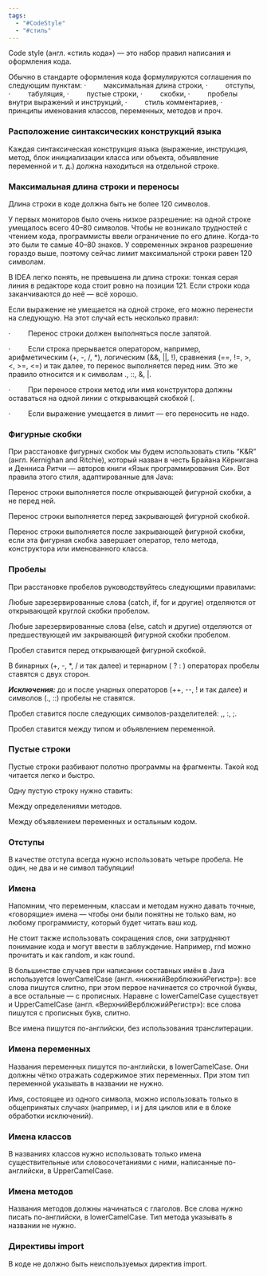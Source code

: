```yaml
---
tags:
  - "#CodeStyle"
  - "#стиль"
---
```


Code style (англ. «стиль кода») — это набор правил написания и оформления кода.

Обычно в стандарте оформления кода формулируются соглашения по следующим пунктам:
·         максимальная длина строки,
·         отступы,
·         табуляция,
·         пустые строки,
·         скобки,
·         пробелы внутри выражений и инструкций,
·         стиль комментариев,
·         принципы именования классов, переменных, методов и проч.

### Расположение синтаксических конструкций языка

Каждая синтаксическая конструкция языка (выражение, инструкция, метод, блок инициализации класса или объекта, объявление переменной и т. д.) должна находиться на отдельной строке.

### Максимальная длина строки и переносы

Длина строки в коде должна быть не более 120 символов.

У первых мониторов было очень низкое разрешение: на одной строке умещалось всего 40–80 символов. Чтобы не возникало трудностей с чтением кода, программисты ввели ограничение по его длине. Когда-то это были те самые 40–80 знаков. У современных экранов разрешение гораздо выше, поэтому сейчас лимит максимальной строки равен 120 символам.

В IDEA легко понять, не превышена ли длина строки: тонкая серая линия в редакторе кода стоит ровно на позиции 121. Если строки кода заканчиваются до неё — всё хорошо.

Если выражение не умещается на одной строке, его можно перенести на следующую. На этот случай есть несколько правил:

·         Перенос строки должен выполняться после запятой.

·         Если строка прерывается оператором, например, арифметическим (+, -, /, *), логическим (&&, ||, !), сравнения (==, !=, >, <, >=, <=) и так далее, то перенос выполняется перед ним. Это же правило относится и к символам ., ::, &, |.

·         При переносе строки метод или имя конструктора должны оставаться на одной линии с открывающей скобкой (.

·         Если выражение умещается в лимит — его переносить не надо.

### Фигурные скобки

При расстановке фигурных скобок мы будем использовать стиль “K&R” (англ. Kernighan and Ritchie), который назван в честь Брайана Кёрнигана и Денниса Ритчи — авторов книги «Язык программирования Си». Вот правила этого стиля, адаптированные для Java:

Перенос строки выполняется после открывающей фигурной скобки, а не перед ней.

Перенос строки выполняется перед закрывающей фигурной скобкой.

Перенос строки выполняется после закрывающей фигурной скобки, если эта фигурная скобка завершает оператор, тело метода, конструктора или именованного класса.

### Пробелы

При расстановке пробелов руководствуйтесь следующими правилами:

Любые зарезервированные слова (catch, if, for и другие) отделяются от открывающей круглой скобки пробелом.

Любые зарезервированные слова (else, catch и другие) отделяются от предшествующей им закрывающей фигурной скобки пробелом.

Пробел ставится перед открывающей фигурной скобкой.

В бинарных (+, -, *, / и так далее) и тернарном ( ? : ) операторах пробелы ставятся с двух сторон.

**_Исключения:_** до и после унарных операторов (++, --, ! и так далее) и символов (., ::) пробелы не ставятся.

Пробел ставится после следующих символов-разделителей: ,, :, ;.

Пробел ставится между типом и объявлением переменной.

### Пустые строки

Пустые строки разбивают полотно программы на фрагменты. Такой код читается легко и быстро.

Одну пустую строку нужно ставить:

Между определениями методов.

Между объявлением переменных и остальным кодом.

### Отступы

В качестве отступа всегда нужно использовать четыре пробела. Не один, не два и не символ табуляции!

### Имена

Напомним, что переменным, классам и методам нужно давать точные, «говорящие» имена — чтобы они были понятны не только вам, но любому программисту, который будет читать ваш код.

Не стоит также использовать сокращения слов, они затрудняют понимание кода и могут ввести в заблуждение. Например, rnd можно прочитать и как random, и как round.

В большинстве случаев при написании составных имён в Java используется lowerСamelCase (англ. «нижнийВерблюжийРегистр»): все слова пишутся слитно, при этом первое начинается со строчной буквы, а все остальные — с прописных. Наравне с lowerСamelCase существует и UpperCamelCase (англ. «ВерхнийВерблюжийРегистр»): все слова пишутся с прописных букв, слитно.

Все имена пишутся по-английски, без использования транслитерации.

### Имена переменных

Названия переменных пишутся по-английски, в lowerCamelCase. Они должны чётко отражать содержимое этих переменных. При этом тип переменной указывать в названии не нужно.

Имя, состоящее из одного символа, можно использовать только в общепринятых случаях (например, i и j для циклов или e в блоке обработки исключений).

### Имена классов

В названиях классов нужно использовать только имена существительные или словосочетаниями с ними, написанные по-английски, в UpperCamelCase.

### Имена методов

Названия методов должны начинаться с глаголов. Все слова нужно писать по-английски, в lowerCamelCase. Тип метода указывать в названии не нужно.

### Директивы import

В коде не должно быть неиспользуемых директив import.
